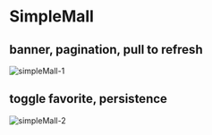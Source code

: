 # SimpleMall

## banner, pagination, pull to refresh
![simpleMall-1](https://user-images.githubusercontent.com/73145656/205969529-b0de3d3f-7138-439c-8da7-98e6e6c464e6.gif)


## toggle favorite, persistence
![simpleMall-2](https://user-images.githubusercontent.com/73145656/205969550-afbd4392-4267-47c8-97ac-676e3fba88e3.gif)
